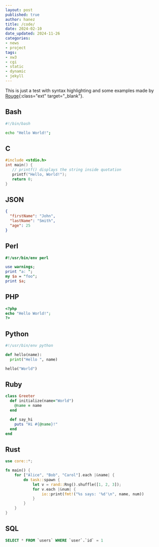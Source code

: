 ```yaml
---
layout: post
published: true
author: hanez
title: /code/
date: 2024-02-10
date_updated: 2024-11-26
categories:
- news
- project
tags:
- xw3
- cgi
- static
- dynamic
- jekyll
---
```


This is just a test with syntax highlighting and some examples made by [Rouge](https://rouge.jneen.net/){:class="ext" target="_blank"}.

## Bash

```bash
#!/bin/bash

echo "Hello World!";
```

## C

```c
#include <stdio.h>
int main() {
   // printf() displays the string inside quotation
   printf("Hello, World!");
   return 0;
}
```

## JSON

```json
{
  "firstName": "John",
  "lastName": "Smith",
  "age": 25
}
```

## Perl

```perl
#!/usr/bin/env perl

use warnings;
print "a: ";
my $a = "foo";
print $a;
```

## PHP

```php
<?php
echo "Hello World!";
?>
```

## Python

```python
#!/usr/bin/env python

def hello(name):
  print("Hello ", name)

hello("World")
```

## Ruby

```ruby
class Greeter
  def initialize(name="World")
    @name = name
  end

  def say_hi
    puts "Hi #{@name}!"
  end
end
```

## Rust

```rust
use core::*;

fn main() {
    for ["Alice", "Bob", "Carol"].each |&name| {
        do task::spawn {
            let v = rand::Rng().shuffle([1, 2, 3]);
            for v.each |&num| {
                io::print(fmt!("%s says: '%d'\n", name, num))
            }
        }
    }
}
```

## SQL

```sql
SELECT * FROM `users` WHERE `user`.`id` = 1
```

